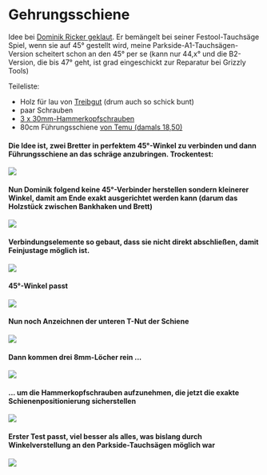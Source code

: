 # Gehrungsschiene

Idee bei [Dominik Ricker geklaut](https://www.youtube.com/watch?v=4WEJXS8R0Jo). Er bemängelt bei seiner Festool-Tauchsäge Spiel, wenn sie auf 45° gestellt wird, meine Parkside-A1-Tauchsägen-Version scheitert schon an den 45° per se (kann nur 44,x° und die B2-Version, die bis 47° geht, ist grad eingeschickt zur Reparatur bei Grizzly Tools)

Teileliste:

  * Holz für lau von [Treibgut](http://treibgut-lager.de) (drum auch so schick bunt)
  * paar Schrauben
  * [3 x 30mm-Hammerkopfschrauben](https://www.temu.com/goods.html?_bg_fs=1&goods_id=601099579130694&sku_id=17592460585782)
  * 80cm Führungsschiene [von Temu (damals 18,50)](https://www.temu.com/goods.html?_bg_fs=1&goods_id=601099647544073)

#### Die Idee ist, zwei Bretter in perfektem 45°-Winkel zu verbinden und dann Führungsschiene an das schräge anzubringen. Trockentest:

![](001.jpg)

#### Nun Dominik folgend keine 45°-Verbinder herstellen sondern kleinerer Winkel, damit am Ende exakt ausgerichtet werden kann (darum das Holzstück zwischen Bankhaken und Brett)

![](002.jpg)

#### Verbindungselemente so gebaut, dass sie nicht direkt abschließen, damit Feinjustage möglich ist.

![](004.jpg)

#### 45°-Winkel passt

![](003.jpg)

#### Nun noch Anzeichnen der unteren T-Nut der Schiene

![](005.jpg)

#### Dann kommen drei 8mm-Löcher rein ...

![](006.jpg)

#### ... um die Hammerkopfschrauben aufzunehmen, die jetzt die exakte Schienenpositionierung sicherstellen

![](007.jpg)


#### Erster Test passt, viel besser als alles, was bislang durch Winkelverstellung an den Parkside-Tauchsägen möglich war

![](009.jpg)
